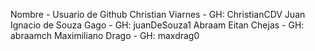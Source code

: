 Nombre - Usuario de Github
Christian Viarnes - GH: ChristianCDV
Juan Ignacio de Souza Gago - GH: juanDeSouza1
Abraam Eitan Chejas - GH: abraamch
Maximiliano Drago - GH: maxdrag0
